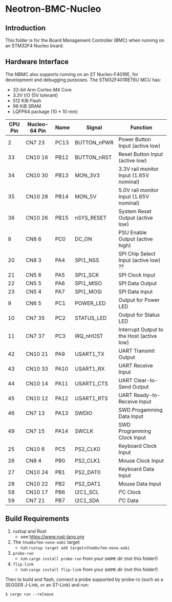 # Neotron-BMC-Nucleo

## Introduction

This folder is for the Board Management Controller (BMC) when running on an STM32F4 Nucleo board.

## Hardware Interface

The NBMC also supports running on an ST Nucleo-F401RE, for development and debugging purposes. The STM32F401RET6U MCU has:

* 32-bit Arm Cortex-M4 Core
* 3.3V I/O (5V tolerant)
* 512 KiB Flash
* 96 KiB SRAM
* LQFP64 package (10 * 10 mm)

| CPU Pin | Nucleo-64 Pin | Name | Signal      | Function                                  |
| ------- | ------------- | ---- | ----------- | ----------------------------------------- |
| 2       | CN7 23        | PC13 | BUTTON_nPWR | Power Button Input (active low)           |
| 33      | CN10 16       | PB12 | BUTTON_nRST | Reset Button Input (active low)           |
| 34      | CN10 30       | PB13 | MON_3V3     | 3.3V rail monitor Input (1.65V nominal)   |
| 35      | CN10 28       | PB14 | MON_5V      | 5.0V rail monitor Input (1.65V nominal)   |
| 36      | CN10 26       | PB15 | nSYS_RESET  | System Reset Output (active low)          |
| 8       | CN8 6         | PC0  | DC_ON       | PSU Enable Output (active high)           |
| 20      | CN8 3         | PA4  | SPI1_NSS    | SPI Chip Select Input (active low)  ??    |
| 21      | CN5 6         | PA5  | SPI1_SCK    | SPI Clock Input                           |
| 22      | CN5 5         | PA6  | SPI1_MISO   | SPI Data Output                           |
| 23      | CN5 4         | PA7  | SPI1_MOSI   | SPI Data Input                            |
| 9       | CN6 5         | PC1  | POWER_LED   | Output for Power LED                      |
| 10      | CN7 35        | PC2  | STATUS_LED  | Output for Status LED                     |
| 11      | CN7 37        | PC3  | IRQ_nHOST   | Interrupt Output to the Host (active low) |
| 42      | CN10 21       | PA9  | USART1_TX   | UART Transmit Output                      |
| 43      | CN10 33       | PA10 | USART1_RX   | UART Receive Input                        |
| 44      | CN10 14       | PA11 | USART1_CTS  | UART Clear-to-Send Output                 |
| 45      | CN10 12       | PA12 | USART1_RTS  | UART Ready-to-Receive Input               |
| 46      | CN7 13        | PA13 | SWDIO       | SWD Progamming Data Input                 |
| 49      | CN7 15        | PA14 | SWCLK       | SWD Programming Clock Input               |
| 25      | CN10 6        | PC5  | PS2_CLK0    | Keyboard Clock Input                      |
| 26      | CN8 4         | PB0  | PS2_CLK1    | Mouse Clock Input                         |
| 27      | CN10 24       | PB1  | PS2_DAT0    | Keyboard Data Input                       |
| 28      | CN10 22       | PB2  | PS2_DAT1    | Mouse Data Input                          |
| 58      | CN10 17       | PB6  | I2C1_SCL    | I²C Clock                                 |
| 59      | CN7 21        | PB7  | I2C1_SDA    | I²C Data                                  |

## Build Requirements

1. rustup and Rust
   - see https://www.rust-lang.org
2. The `thumbv7em-none-eabi` target
   - run `rustup target add target=thumbv7em-none-eabi`
3. `probe-run`
   - run `cargo install probe-run` from your `$HOME` dir (not this folder!)
4. `flip-link`
   - run `cargo install flip-link` from your `$HOME` dir (not this folder!)

Then to build and flash, connect a probe supported by probe-rs (such as a SEGGER J-Link, or an ST-Link) and run:

```
$ cargo run --release
```